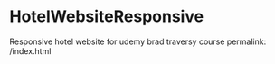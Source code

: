 # HotelWebsiteResponsive
Responsive hotel website for udemy brad traversy course
permalink: /index.html
